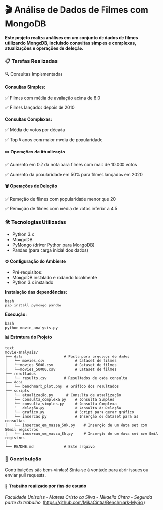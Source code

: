 # 🎬 Análise de Dados de Filmes com MongoDB
#### Este projeto realiza análises em um conjunto de dados de filmes utilizando MongoDB, incluindo consultas simples e complexas, atualizações e operações de deleção.

### 📋 Tarefas Realizadas
🔍 Consultas Implementadas

#### Consultas Simples:

✅ Filmes com média de avaliação acima de 8.0

✅ Filmes lançados depois de 2010

#### Consultas Complexas:

✅ Média de votos por década

✅ Top 5 anos com maior média de popularidade

#### ✏️ Operações de Atualização
✅ Aumento em 0.2 da nota para filmes com mais de 10.000 votos

✅ Aumento da popularidade em 50% para filmes lançados em 2020

#### 🗑️ Operações de Deleção
✅ Remoção de filmes com popularidade menor que 20

✅ Remoção de filmes com média de votos inferior a 4.5

### 🛠️ Tecnologias Utilizadas
* Python 3.x
* MongoDB
* PyMongo (driver Python para MongoDB)
* Pandas (para carga inicial dos dados)

#### ⚙️ Configuração do Ambiente
* Pré-requisitos:
* MongoDB instalado e rodando localmente
* Python 3.x instalado

**Instalação das dependências:**
```
bash
pip install pymongo pandas
```
**Execução:**

```
bash
python movie_analysis.py
```
**📊 Estrutura do Projeto**
```
text
movie-analysis/
├── data                   # Pasta para arquivos de dados
│   └── movies.csv              # Dataset de filmes
│   └──movies_5000.csv          # Dataset de filmes
│   └──movies_50000.csv         # Dataset de filmes
├── resultados
│   └── results.csv        # Resultados de cada consulta
├── docs
│   └── benchmark_plot.png  # Gráfico dos resultados
├── scripts
│   └── atualização.py      # Consulta de atualização
│   └── consulta_complexa.py    # Consulta Simples
│   └── consulta_simples.py     # Consulta Complexa
│   └── deleção.py              # Consulta de Deleção
│   └── grafico.py              # Script para gerar gráfico
│   └── insercao.py             # Inserção do dataset para as consultas
│   └── insercao_em_massa_50k.py    # Inserção de um data set com 50mil registros
│   └── insercao_em_massa_5k.py     # Inserção de um data set com 5mil registros
│
└── README.md              # Este arquivo
```
### 🤝 Contribuição
Contribuições são bem-vindas! Sinta-se à vontade para abrir issues ou enviar pull requests.

#### 📄 Trabalho realizado por fins de estudo
*Faculdade Unisales* -
*Mateus Cristo da Silva* - 
*Mikaella Cintra* - 
*Segunda parte do trabalho:* (https://github.com/MikaCintra/Benchmark-MySql)
